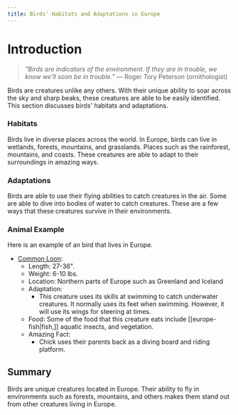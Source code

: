 ```yaml
---
title: Birds' Habitats and Adaptations in Europe
---
```

# Introduction

>_"Birds are indicators of the environment. If they are in trouble, we know we’ll soon be in trouble."_ 
>— Roger Tory Peterson (ornithologist)

Birds are creatures unlike any others. With their unique ability to soar across the sky and sharp beaks, these creatures are able to be easily identified. This section discusses birds' habitats and adaptations.
### Habitats

Birds live in diverse places across the world. In Europe, birds can live in wetlands, forests, mountains, and grasslands. Places such as the rainforest, mountains, and coasts. These creatures are able to adapt to their surroundings in amazing ways.
### Adaptations

Birds are able to use their flying abilities to catch creatures in the air. Some are able to dive into bodies of water to catch creatures. These are a few ways that these creatures survive in their environments.
### Animal Example

Here is an example of an bird that lives in Europe.  
- [Common Loon](https://th.bing.com/th/id/R.c1548364cdb2191d55d7068b87bea106?rik=ntrR%2flswr9CizA&pid=ImgRaw&r=0):
	- Length: 27-36".
	- Weight: 6-10 lbs.
	- Location: Northern parts of Europe such as Greenland and Iceland
	- Adaptation:
		- This creature uses its skills at swimming to catch underwater creatures. It normally uses its feet when swimming. However, it will use its wings for steering at times.
	- Food: Some of the food that this creature eats include [[europe-fish|fish,]] aquatic insects, and vegetation.
	- Amazing Fact: 
		- Chick uses their parents back as a diving board and riding platform.
## Summary

Birds are unique creatures located in Europe. Their ability to fly in environments such as forests, mountains, and others makes them stand out from other creatures living in Europe.